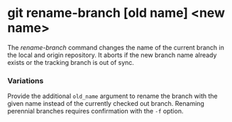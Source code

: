 # git rename-branch [old name] &lt;new name&gt;

The _rename-branch_ command changes the name of the current branch in the local
and origin repository. It aborts if the new branch name already exists or the
tracking branch is out of sync.

### Variations

Provide the additional `old_name` argument to rename the branch with the given
name instead of the currently checked out branch. Renaming perennial branches
requires confirmation with the `-f` option.
